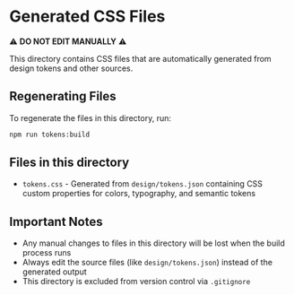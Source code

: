 # Generated CSS Files

⚠️ **DO NOT EDIT MANUALLY** ⚠️

This directory contains CSS files that are automatically generated from design tokens and other sources.

## Regenerating Files

To regenerate the files in this directory, run:

```bash
npm run tokens:build
```

## Files in this directory

- `tokens.css` - Generated from `design/tokens.json` containing CSS custom properties for colors, typography, and semantic tokens

## Important Notes

- Any manual changes to files in this directory will be lost when the build process runs
- Always edit the source files (like `design/tokens.json`) instead of the generated output
- This directory is excluded from version control via `.gitignore`